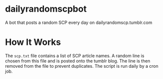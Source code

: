 # dailyrandomscpbot

A bot that posts a random SCP every day on dailyrandomscp.tumblr.com

# How It Works
The `scp.txt` file contains a list of SCP article names. A random line is chosen from this file and is posted onto the tumblr blog. The line is then removed from the file to prevent duplicates. The script is run daily by a cron job.
